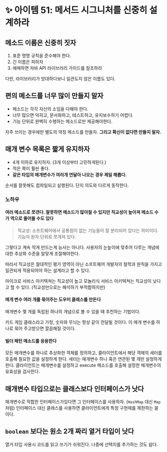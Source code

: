 # ✨ 아이템 51: 메서드 시그니처를 신중히 설계하라

## 메소드 이름은 신중히 짓자

1. 표준 명명 규칙을 준수해야 한다.
2. 긴 이름은 피하자
3. 애매하면 자바 API 라이브러리 가이드를 참조하라

다만, 라이브러리가 방대하다보니 일관도지 않은 이름도 있다.

## 편의 메소드를 너무 많이 만들지 말자

- 메소드는 각각 자신의 소임을 다해야 한다.
- 너무 많으면 익히고, 문서화하고, 테스트하고, 유지보수하기 어렵다.
- 기능 단위로 완벽히 수행하는 메소드로만 제공해야한다.

자주 쓰이는 경우에만 별도의 약칭 메소드를 만들자. **그리고 확신이 없다면 만들지 말자.**

## 매개 변수 목록은 짧게 유지하자

- 4개 이하로 유지하자. (3개 이상부터 고민하게된다.)
- 적은 쪽이 훨씬 좋다.
- **같은 타입의 매개변수가 여러개 연달아 나오는 경우 제일 해롭다.**

순서를 잘못해도 컴파일되고 실행된다. 단지 의도와 다르게 동작한다.

### 노하우

#### 여러 메소드로 쪼갠다. 잘못하면 메소드가 많아질 수 있지만 직교성이 높아져 메소드 수가 역으로 줄어들 수도 있다

> 직교성: 소프트웨어에서 공통점이 없는 기능들이 잘 분리되어 있다는 의미이다. 기능이 원자 단위로 쪼개져 있다.

그렇다고 계속 작게 만드는게 능사는 아니다. 사용자의 눈높이에 맞추어 다루는 개념에 대한 추상화 수준을 알맞게 조절해야한다.

따라서 직교성은 절대적인 평가 영역이 아닌 소프트웨어 개발자의 철학과 원칙을 가지고 일관되게 적용되어야 하는 설계라고 할 수 있다.

마이크로 서비스 아키텍쳐는 직교성이 높고 모놀리식 서비스 아키텍쳐는 직교성이 낮다고 할 수 있다. (직교성만으로는 해석하기 부적합하지만)

#### 매개 변수 여러 개를 묶어주는 도우미 클래스를 만든다

매개변수 몇 개를 독립된 하나의 개념으로 볼 수 있을 때 추천하는 기법이다.

카드 게임 클래스라고 가정, 숫자와 무늬는 항상 같이 전달될 것이다. 이 매개 변수를 하나로 묶어 주고받으면 깔끔해질 것이다.

#### 빌더 패턴 메소드를 응용한다

모든 매개변수를 하나로 추상화한 객체를 정의하고, 클라이언트에서 해당 객체의 세터를 호출해 필요한 값을 설정하게 한다. 세터는 매개변수 하나 혹은 연관된 몇 개만 설정하게 한다. 클라이언트는 매개변수를 설정하고 execute 메소드를 호출해 설정한 매개변수의 유효성을 검사한다.

## 매개변수 타입으로는 클래스보다 인터페이스가 낫다

매개변수로 적합한 인터페이스가있다면 그 인터페이스를 사용하자. (`HashMap` 대신 `Map` 처럼) 인터페이스 대신 클래스를 사용하면 클라이언트에게 특정 구현체를 제한하는 꼴이다.

## `boolean` 보다는 원소 2개 짜리 열거 타입이 낫다

열거 타입 사용시 코드를 읽고 쓰기가 쉬워진다. 나중에 선택지를 추가하는 것도 쉽다.
